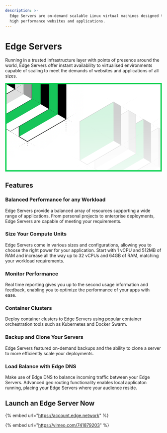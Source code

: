 ```yaml
---
description: >-
  Edge Servers are on-demand scalable Linux virtual machines designed to enable
  high performance websites and applications.
---
```


# Edge Servers

Running in a trusted infrastructure layer with points of presence around the world, Edge Servers offer instant availability to virtualised environments capable of scaling to meet the demands of websites and applications of all sizes.

![](../../.gitbook/assets/edgeServers.png)

## Features

### Balanced Performance for any Workload

Edge Servers provide a balanced array of resources supporting a wide range of applications. From personal projects to enterprise deployments, Edge Servers are capable of meeting your requirements.

### Size Your Compute Units

Edge Servers come in various sizes and configurations, allowing you to choose the right power for your application. Start with 1 vCPU and 512MB of RAM and increase all the way up to 32 vCPUs and 64GB of RAM, matching your workload requirements.

### Monitor Performance

Real time reporting gives you up to the second usage information and feedback, enabling you to optimize the performance of your apps with ease.

### Container Clusters

Deploy container clusters to Edge Servers using popular container orchestration tools such as Kubernetes and Docker Swarm.

### Backup and Clone Your Servers

Edge Servers featured on-demand backups and the ability to clone a server to more efficiently scale your deployments.

### Load Balance with Edge DNS

Make use of Edge DNS to balance incoming traffic between your Edge Servers. Advanced geo routing functionality enables local applicaton running, placing your Edge Servers where your audience reside.

## Launch an Edge Server Now

{% embed url="https://account.edge.network" %}

{% embed url="https://vimeo.com/741879203" %}
